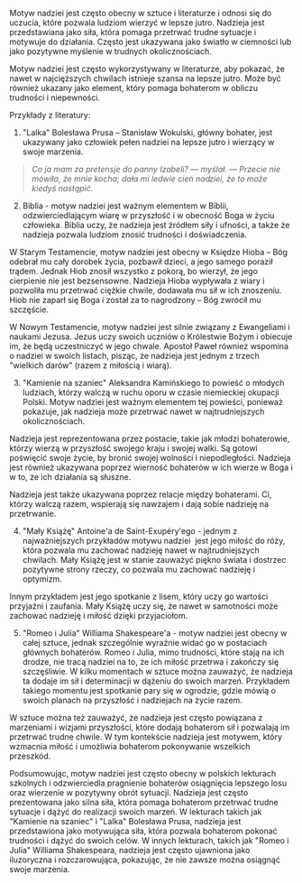 Motyw nadziei jest często obecny w sztuce i literaturze i odnosi się do uczucia, które pozwala ludziom wierzyć w lepsze jutro. Nadzieja jest przedstawiana jako siła, która pomaga przetrwać trudne sytuacje i motywuje do działania. Często jest ukazywana jako światło w ciemności lub jako pozytywne myślenie w trudnych okolicznościach.  
  
Motyw nadziei jest często wykorzystywany w literaturze, aby pokazać, że nawet w najcięższych chwilach istnieje szansa na lepsze jutro. Może być również ukazany jako element, który pomaga bohaterom w obliczu trudności i niepewności.

Przykłady z literatury:  
  
1. "Lalka" Bolesława Prusa – Stanisław Wokulski, główny bohater, jest ukazywany jako człowiek pełen nadziei na lepsze jutro i wierzący w swoje marzenia.  
  
>*Co ja mam za pretensje do panny Izabeli? — myślał. — Przecie nie mówiła, że mnie kocha; dała mi ledwie cień naǳiei, że to może kiedyś nastąpić.*

2. Biblia - motyw nadziei jest ważnym elementem w Biblii, odzwierciedlającym wiarę w przyszłość i w obecność Boga w życiu człowieka. Biblia uczy, że nadzieja jest źródłem siły i ufności, a także że nadzieja pozwala ludziom znosić trudności i doświadczenia.  
  
W Starym Testamencie, motyw nadziei jest obecny w Księdze Hioba – Bóg odebrał mu cały dorobek życia, pozbawił dzieci, a jego samego poraził trądem. Jednak Hiob znosił wszystko z pokorą, bo wierzył, że jego cierpienie nie jest bezsensowne. Nadzieja Hioba wypływała z wiary i pozwoliła mu przetrwać ciężkie chwile, dodawała mu sił w ich znoszeniu. Hiob nie zaparł się Boga i został za to nagrodzony – Bóg zwrócił mu szczęście.  
  
W Nowym Testamencie, motyw nadziei jest silnie związany z Ewangeliami i naukami Jezusa. Jezus uczy swoich uczniów o Królestwie Bożym i obiecuje im, że będą uczestniczyć w jego chwale. Apostoł Paweł również wspomina o nadziei w swoich listach, pisząc, że nadzieja jest jednym z trzech "wielkich darów" (razem z miłością i wiarą).

3. "Kamienie na szaniec" Aleksandra Kamińskiego to powieść o młodych ludziach, którzy walczą w ruchu oporu w czasie niemieckiej okupacji Polski. Motyw nadziei jest ważnym elementem tej powieści, ponieważ pokazuje, jak nadzieja może przetrwać nawet w najtrudniejszych okolicznościach.  
  
Nadzieja jest reprezentowana przez postacie, takie jak młodzi bohaterowie, którzy wierzą w przyszłość swojego kraju i swojej walki. Są gotowi poświęcić swoje życie, by bronić swojej wolności i niepodległości. Nadzieja jest również ukazywana poprzez wierność bohaterów w ich wierze w Boga i w to, że ich działania są słuszne.  
  
Nadzieja jest także ukazywana poprzez relacje między bohaterami. Ci, którzy walczą razem, wspierają się nawzajem i dają sobie nadzieję na przetrwanie.

4. "Mały Książę" Antoine'a de Saint-Exupéry'ego - jednym z najważniejszych przykładów motywu nadziei  jest jego miłość do róży, która pozwala mu zachować nadzieję nawet w najtrudniejszych chwilach. Mały Książę jest w stanie zauważyć piękno świata i dostrzec pozytywne strony rzeczy, co pozwala mu zachować nadzieję i optymizm.  
  
Innym przykładem jest jego spotkanie z lisem, który uczy go wartości przyjaźni i zaufania. Mały Książę uczy się, że nawet w samotności może zachować nadzieję i miłość dzięki przyjaciołom.

5. "Romeo i Julia" Williama Shakespeare'a - motyw nadziei jest obecny w całej sztuce, jednak szczególnie wyraźnie widać go w postaciach głównych bohaterów. Romeo i Julia, mimo trudności, które stają na ich drodze, nie tracą nadziei na to, że ich miłość przetrwa i zakończy się szczęśliwie. W kilku momentach w sztuce można zauważyć, że nadzieja ta dodaje im sił i determinacji w dążeniu do swoich marzeń. Przykładem takiego momentu jest spotkanie pary się w ogrodzie, gdzie mówią o swoich planach na przyszłość i nadziejach na życie razem.  
  
W sztuce można też zauważyć, że nadzieja jest często powiązana z marzeniami i wizjami przyszłości, które dodają bohaterom sił i pozwalają im przetrwać trudne chwile. W tym kontekście nadzieja jest motywem, który wzmacnia miłość i umożliwia bohaterom pokonywanie wszelkich przeszkód.

Podsumowując, motyw nadziei jest często obecny w polskich lekturach szkolnych i odzwierciedla pragnienie bohaterów osiągnięcia lepszego losu oraz wierzenie w pozytywny obrót sytuacji. Nadzieja jest często prezentowana jako silna siła, która pomaga bohaterom przetrwać trudne sytuacje i dążyć do realizacji swoich marzeń. W lekturach takich jak "Kamienie na szaniec" i "Lalka" Bolesława Prusa, nadzieja jest przedstawiona jako motywująca siła, która pozwala bohaterom pokonać trudności i dążyć do swoich celów. W innych lekturach, takich jak "Romeo i Julia" Williama Shakespeara, nadzieja jest często ujawniona jako iluzoryczna i rozczarowująca, pokazując, że nie zawsze można osiągnąć swoje marzenia.